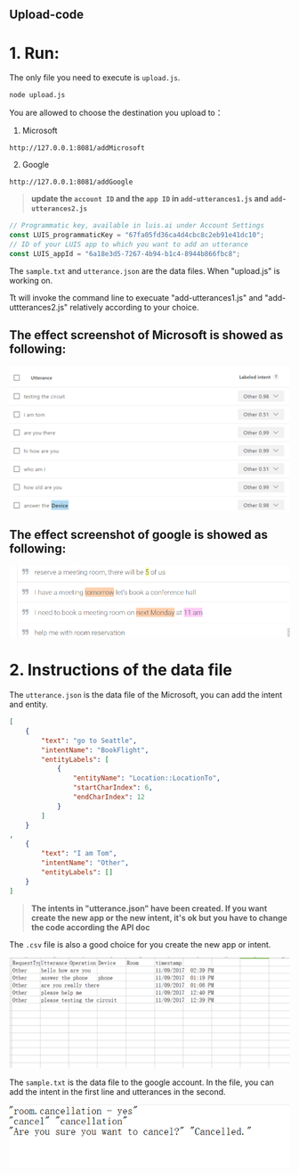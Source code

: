 Upload-code
-------
# 1. Run:
The only file you need to execute is `upload.js`. 

```shell
node upload.js
```

You are allowed to choose the destination you upload to：

1. Microsoft
```
http://127.0.0.1:8081/addMicrosoft
```
2. Google
```
http://127.0.0.1:8081/addGoogle
```

> **update the `account ID` and the `app ID` in `add-utterances1.js` and `add-utterances2.js`**

```javascript
// Programmatic key, available in luis.ai under Account Settings
const LUIS_programmaticKey = "67fa05fd36ca4d4cbc8c2eb91e41dc10";
// ID of your LUIS app to which you want to add an utterance
const LUIS_appId = "6a18e3d5-7267-4b94-b1c4-8944b866fbc8";
```

The `sample.txt` and `utterance.json` are the data files. When "upload.js" is working on.

Tt will invoke the command line to execuate "add-utterances1.js" and "add-uttterances2.js" relatively according to your choice.


## The effect screenshot of Microsoft is showed as following:

 
 ![Microsoft](https://github.com/liufuxiao/Upload-code/blob/master/%E5%BE%AE%E4%BF%A1%E5%9B%BE%E7%89%87_20180202020922.png)
 
 
## The effect screenshot of google is showed as following:
 
 
 ![Google](https://github.com/liufuxiao/Upload-code/blob/master/%E5%BE%AE%E4%BF%A1%E5%9B%BE%E7%89%87_20180202021207.png)
 
 
 
 
# 2. Instructions of the data file
The `utterance.json` is the data file of the Microsoft, you can add the intent and entity. 

```json
[
    {
        "text": "go to Seattle",
        "intentName": "BookFlight",
        "entityLabels": [
            {
                "entityName": "Location::LocationTo",
                "startCharIndex": 6,
                "endCharIndex": 12
            }
        ]
    }
,
    {
        "text": "I am Tom",
        "intentName": "Other",
        "entityLabels": []
    }
]
```

> **The intents in "utterance.json" have been created. If you want create the new app or the new intent, it's ok but you have to change
the code according the API doc**

The `.csv` file is also a good choice for you create the new app or intent. 

![csv](https://github.com/liufuxiao/Upload-code/blob/master/%E5%BE%AE%E4%BF%A1%E5%9B%BE%E7%89%87_20180202025613.png)


The `sample.txt` is the data file to the google account. In the file, you can add the intent in the first line and utterances in 
the second.

![txt](https://github.com/liufuxiao/Upload-code/blob/master/%E5%BE%AE%E4%BF%A1%E5%9B%BE%E7%89%87_20180202030215.png)
